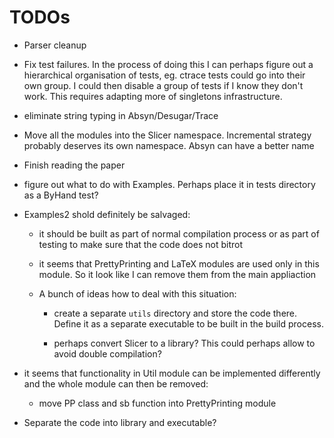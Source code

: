 TODOs
=====

  * Parser cleanup

  * Fix test failures.  In the process of doing this I can perhaps figure out a
    hierarchical organisation of tests, eg. ctrace tests could go into their own
    group.  I could then disable a group of tests if I know they don't work.
    This requires adapting more of singletons infrastructure.

  * eliminate string typing in Absyn/Desugar/Trace

  * Move all the modules into the Slicer namespace.  Incremental strategy
    probably deserves its own namespace.  Absyn can have a better name

  * Finish reading the paper

  * figure out what to do with Examples.  Perhaps place it in tests directory as
    a ByHand test?

  * Examples2 shold definitely be salvaged:

    * it should be built as part of normal compilation process or as part of
      testing to make sure that the code does not bitrot

    * it seems that PrettyPrinting and LaTeX modules are used only in this
      module.  So it look like I can remove them from the main appliaction

    * A bunch of ideas how to deal with this situation:

      * create a separate `utils` directory and store the code there.  Define it
        as a separate executable to be built in the build process.

      * perhaps convert Slicer to a library?  This could perhaps allow to avoid
        double compilation?

  * it seems that functionality in Util module can be implemented differently
    and the whole module can then be removed:

    * move PP class and sb function into PrettyPrinting module

  * Separate the code into library and executable?
